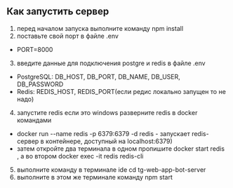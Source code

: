 ## Как запустить сервер
1. перед началом запуска выполните команду npm install
2. поставьте свой порт в файле .env
- PORT=8000
3. введите данные для подключения postgre и redis в файле .env
- PostgreSQL: DB_HOST, DB_PORT, DB_NAME, DB_USER, DB_PASSWORD
- Redis: REDIS_HOST, REDIS_PORT(если редис локально запущен то не надо)
4. запустите redis если это windows разверните redis в docker командами
-  docker run --name redis -p 6379:6379 -d redis - запускает redis-сервер в контейнере, доступный на localhost:6379)
- затем откройте два терминала в одном пропишите docker start redis , а во втором docker exec -it redis redis-cli
5. выполните команду в терминале ide cd tg-web-app-bot-server
6. выполните в этом же терминале команду npm start